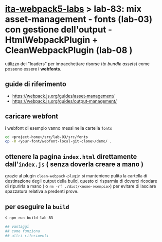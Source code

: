 # [ita-webpack5-labs](https://github.com/rondinif/ita-webpack5-labs) > **lab-83**: mix asset-management - fonts (lab-03) con gestione dell'output - HtmlWebpackPlugin + CleanWebpackPlugin (lab-08 )
utilizzo dei "loaders" per impacchettare risorse (*to bundle assets*) come possono essere i **webfonts**.
## guide di riferimento
- https://webpack.js.org/guides/asset-management/
- https://webpack.js.org/guides/output-management/

## caricare webfont
i webfont di esempio <!-- possono essere caricati ad esempio da https://github.com/itgalaxy/webfont/tree/master/demo e --> vanno messi nella cartella `fonts`
``` bash
cd <project-home>/src/lab-03/src/fonts
cp -R <your-font/webfont-local-git-clone>/demo/ .
```
<!-- TODO: descrivere ed integrare con @rondinif/phytojs-webfonts -->

## ottenere la pagina `index.html` direttamente dall'`index.js` ( senza doverla creare a mano )
grazie al plugin `clean-webpack-plugin` si manteniene pulita la cartella di destinazione degli output della build, questo ci risparmia di doverci ricodare di ripurirla a mano ( o `rm -rf ./dist/<nome-esempio>`) per evitare di lasciare spazzatura relativa a predenti prove. 


## per eseguire la `build`
``` bash
$ npm run build-lab-83

## vantaggi
## come funziona
## altri riferimenti 
